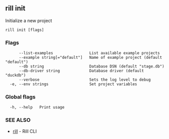 ## rill init

Initialize a new project

```
rill init [flags]
```

### Flags

```
      --list-examples                List available example projects
      --example string[="default"]   Name of example project (default "default")
      --db string                    Database DSN (default "stage.db")
      --db-driver string             Database driver (default "duckdb")
      --verbose                      Sets the log level to debug
  -e, --env strings                  Set project variables
```

### Global flags

```
  -h, --help   Print usage
```

### SEE ALSO

* [rill](rill.md)	 - Rill CLI


